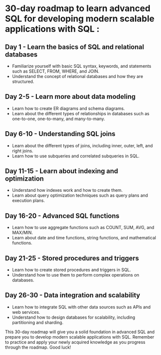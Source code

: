 # 30-day roadmap to learn advanced SQL for developing modern scalable applications with SQL :

## Day 1 - Learn the basics of SQL and relational databases

- Familiarize yourself with basic SQL syntax, keywords, and statements such as SELECT, FROM, WHERE, and JOIN.
- Understand the concept of relational databases and how they are structured.

## Day 2-5 - Learn more about data modeling

- Learn how to create ER diagrams and schema diagrams.
- Learn about the different types of relationships in databases such as one-to-one, one-to-many, and many-to-many.

## Day 6-10 - Understanding SQL joins

- Learn about the different types of joins, including inner, outer, left, and right joins.
- Learn how to use subqueries and correlated subqueries in SQL.

## Day 11-15 - Learn about indexing and optimization

- Understand how indexes work and how to create them.
- Learn about query optimization techniques such as query plans and execution plans.

## Day 16-20 - Advanced SQL functions

- Learn how to use aggregate functions such as COUNT, SUM, AVG, and MAX/MIN.
- Learn about date and time functions, string functions, and mathematical functions.

## Day 21-25 - Stored procedures and triggers

- Learn how to create stored procedures and triggers in SQL.
- Understand how to use them to perform complex operations on databases.

## Day 26-30 - Data integration and scalability

- Learn how to integrate SQL with other data sources such as APIs and web services.
- Understand how to design databases for scalability, including partitioning and sharding.

This 30-day roadmap will give you a solid foundation in advanced SQL and prepare you to develop modern scalable applications with SQL. Remember to practice and apply your newly acquired knowledge as you progress through the roadmap. Good luck!
